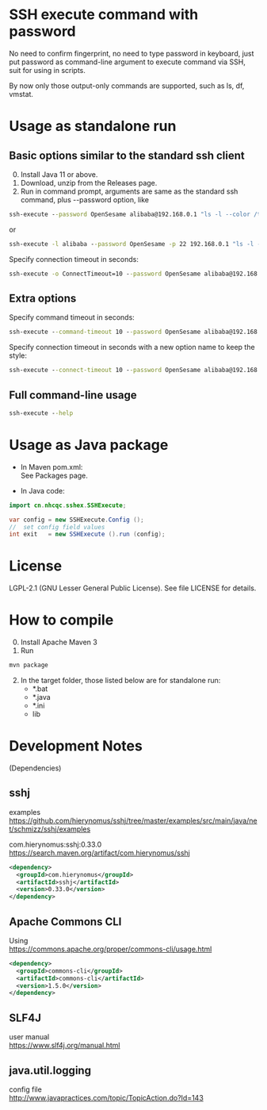 SSH execute command with password
=================================
No need to confirm fingerprint,
no need to type password in keyboard,
just put password as command-line argument to execute command via SSH,
suit for using in scripts.

By now only those output-only commands are supported, such as ls, df, vmstat.

Usage as standalone run
=======================

Basic options similar to the standard ssh client
----------------------------------------------
0. Install Java 11 or above.
1. Download, unzip from the Releases page.
2. Run in command prompt, arguments are same as the standard ssh command, plus --password option, like
```bat
ssh-execute --password OpenSesame alibaba@192.168.0.1 "ls -l --color /tmp"
```
or
```bat
ssh-execute -l alibaba --password OpenSesame -p 22 192.168.0.1 "ls -l --color /tmp"
```

Specify connection timeout in seconds:
```bat
ssh-execute -o ConnectTimeout=10 --password OpenSesame alibaba@192.168.0.1 "ls -l --color /tmp"
```

Extra options
-------------
Specify command timeout in seconds:
```bat
ssh-execute --command-timeout 10 --password OpenSesame alibaba@192.168.0.1 "ls -l --color /tmp"
```

Specify connection timeout in seconds with a new option name to keep the style:
```bat
ssh-execute --connect-timeout 10 --password OpenSesame alibaba@192.168.0.1 "ls -l --color /tmp"
```

Full command-line usage
-----------------------
```bat
ssh-execute --help
```


Usage as Java package
=====================
+ In Maven pom.xml:  
See Packages page.

+ In Java code:
```java
import cn.nhcqc.sshex.SSHExecute;

var config = new SSHExecute.Config ();
//  set config field values
int exit   = new SSHExecute ().run (config);
```

License
==============
LGPL-2.1 (GNU Lesser General Public License).
See file LICENSE for details.


How to compile
==============
0. Install Apache Maven 3
1. Run
```bat
mvn package
```
2. In the target folder, those listed below are for standalone run:
   + *.bat
   + *.java
   + *.ini
   + lib


Development Notes
=================
(Dependencies)

sshj
----
examples  
https://github.com/hierynomus/sshj/tree/master/examples/src/main/java/net/schmizz/sshj/examples

com.hierynomus:sshj:0.33.0  
https://search.maven.org/artifact/com.hierynomus/sshj

```xml
<dependency>
  <groupId>com.hierynomus</groupId>
  <artifactId>sshj</artifactId>
  <version>0.33.0</version>
</dependency>
```

Apache Commons CLI
------------------
Using  
https://commons.apache.org/proper/commons-cli/usage.html

```xml
<dependency>
  <groupId>commons-cli</groupId>
  <artifactId>commons-cli</artifactId>
  <version>1.5.0</version>
</dependency>
```

SLF4J
-----
user manual  
https://www.slf4j.org/manual.html

java.util.logging
-----------------
config file  
http://www.javapractices.com/topic/TopicAction.do?Id=143
